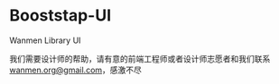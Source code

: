 Booststap-UI
============

Wanmen Library UI

我们需要设计师的帮助，请有意的前端工程师或者设计师志愿者和我们联系 wanmen.org@gmail.com，感激不尽
